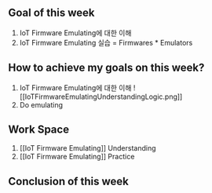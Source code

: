 ## Goal of this week
1. IoT Firmware Emulating에 대한 이해
2. IoT Firmware Emulating 실습 = Firmwares * Emulators

## How to achieve my goals on this week?

1. IoT Firmware Emulating에 대한 이해 ![[IoTFirmwareEmulatingUnderstandingLogic.png]]
2. Do emulating

## Work Space
1. [[IoT Firmware Emulating]] Understanding
2. [[IoT Firmware Emulating]] Practice

## Conclusion of this week

